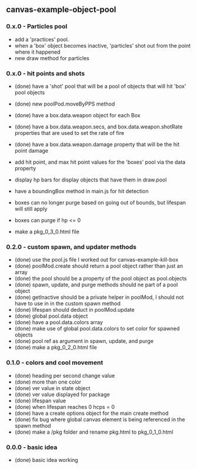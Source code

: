 ## canvas-example-object-pool

### 0.x.0 - Particles pool
* add a 'practices' pool.
* when a 'box' object becomes inactive, 'particles' shot out from the point where it happened
* new draw method for particles

### 0.x.0 - hit points and shots
* (done) have a 'shot' pool that will be a pool of objects that will hit 'box' pool objects
* (done) new poolPod.moveByPPS method
* (done) have a box.data.weapon object for each Box
* (done) have a box.data.weapon.secs, and box.data.weapon.shotRate properties that are used to set the rate of fire
* (done) have a box.data.weapon.damage property that will be the hit point damage

* add hit point, and max hit point values for the 'boxes' pool via the data property
* display hp bars for display objects that have them in draw.pool
* have a boundingBox method in main.js for hit detection
* boxes can no longer purge based on going out of bounds, but lifespan will still apply
* boxes can purge if hp <= 0

* make a pkg_0_3_0.html file

### 0.2.0 - custom spawn, and updater methods
* (done) use the pool.js file I worked out for canvas-example-kill-box
* (done) poolMod.create should return a pool object rather than just an array
* (done) the pool should be a property of the pool object as pool.objects
* (done) spawn, update, and purge methods should ne part of a pool object
* (done) getInactive should be a private helper in poolMod, I should not have to use in in the custom spawn method
* (done) lifespan should deduct in poolMod.update
* (done) global pool.data object
* (done) have a pool.data.colors array
* (done) make use of global pool.data.colors to set color for spawned objects
* (done) pool ref as argument in spawn, update, and purge
* (done) make a pkg_0_2_0.html file

### 0.1.0 - colors and cool movement
* (done) heading per second change value
* (done) more than one color
* (done) ver value in state object
* (done) ver value displayed for package
* (done) lifespan value
* (done) when lifespan reaches 0 hcps = 0
* (done) have a create options object for the main create method
* (done) fix bug where global canvas element is being referenced in the spawn method
* (done) make a /pkg folder and rename pkg.html to pkg_0_1_0.html

### 0.0.0 - basic idea
* (done) basic idea working